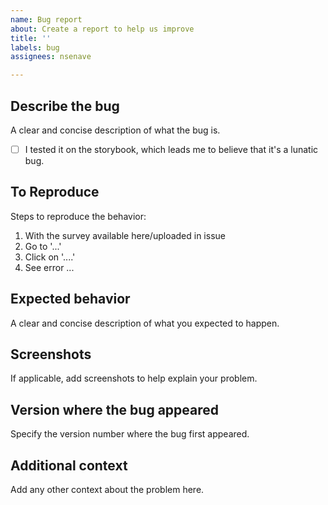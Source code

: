 ```yaml
---
name: Bug report
about: Create a report to help us improve
title: ''
labels: bug
assignees: nsenave

---
```


## Describe the bug

A clear and concise description of what the bug is.

- [ ] I tested it on the storybook, which leads me to believe that it's a lunatic bug.

## To Reproduce

Steps to reproduce the behavior:

1. With the survey available here/uploaded in issue
2. Go to '...'
3. Click on '....'
4. See error ...

## Expected behavior

A clear and concise description of what you expected to happen.

## Screenshots

If applicable, add screenshots to help explain your problem.

## Version where the bug appeared

Specify the version number where the bug first appeared.

## Additional context

Add any other context about the problem here.
